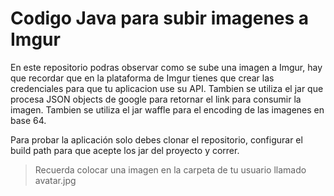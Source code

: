 # Codigo Java para subir imagenes a Imgur

En este repositorio podras observar como se sube una imagen a Imgur,
hay que recordar que en la plataforma de Imgur tienes que crear las credenciales
para que tu aplicacion use su API. Tambien se utiliza el jar que procesa JSON objects
de google para retornar el link para consumir la imagen. Tambien se utiliza el jar waffle
para el encoding de las imagenes en base 64.

Para probar la aplicación solo debes clonar el repositorio, configurar el build path 
para que acepte los jar del proyecto y correr.

> Recuerda colocar una imagen en la carpeta de tu usuario llamado avatar.jpg

